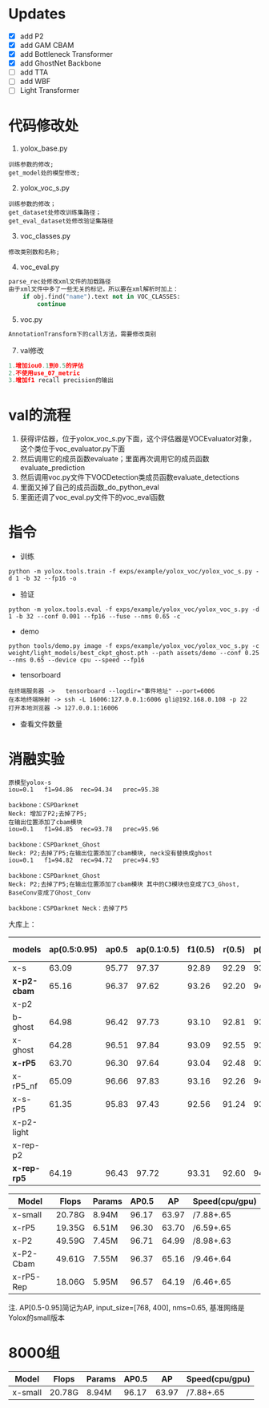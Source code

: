 # Updates

- [x] add P2
- [x] add GAM CBAM
- [x] add Bottleneck Transformer
- [x] add GhostNet Backbone 
- [ ] add TTA 
- [ ] add WBF
- [ ] Light Transformer

# 代码修改处
1. yolox_base.py

```
训练参数的修改;
get_model处的模型修改;
```

2. yolox_voc_s.py

```
训练参数的修改；
get_dataset处修改训练集路径；
get_eval_dataset处修改验证集路径
```

3. voc_classes.py

```
修改类别数和名称;
```

4. voc_eval.py

```python
parse_rec处修改xml文件的加载路径
由于xml文件中多了一些无关的标记，所以要在xml解析时加上：
    if obj.find("name").text not in VOC_CLASSES:
    	continue
```

5. voc.py
```python
AnnotationTransform下的call方法，需要修改类别
```

7. val修改

```python
1.增加iou0.1到0.5的评估
2.不使用use_07_metric
3.增加f1 recall precision的输出
```



# val的流程

1. 获得评估器，位于yolox_voc_s.py下面，这个评估器是VOCEvaluator对象，这个类位于voc_evaluator.py下面
2. 然后调用它的成员函数evaluate；里面再次调用它的成员函数evaluate_prediction
3. 然后调用voc.py文件下VOCDetection类成员函数evaluate_detections
4. 里面又掉了自己的成员函数_do_python_eval
5. 里面还调了voc_eval.py文件下的voc_eval函数

# 指令

- 训练

```shell
python -m yolox.tools.train -f exps/example/yolox_voc/yolox_voc_s.py -d 1 -b 32 --fp16 -o
```

- 验证

```shell
python -m yolox.tools.eval -f exps/example/yolox_voc/yolox_voc_s.py -d 1 -b 32 --conf 0.001 --fp16 --fuse --nms 0.65 -c 
```

- demo

```shell
python tools/demo.py image -f exps/example/yolox_voc/yolox_voc_s.py -c weight/light_models/best_ckpt_ghost.pth --path assets/demo --conf 0.25 --nms 0.65 --device cpu --speed --fp16
```

- tensorboard

```shell
在终端服务器 ->   tensorboard --logdir="事件地址" --port=6006
在本地终端映射 -> ssh -L 16006:127.0.0.1:6006 gli@192.168.0.108 -p 22
打开本地浏览器 -> 127.0.0.1:16006
```

- 查看文件数量



# 消融实验

```
原模型yolox-s
iou=0.1   f1=94.86 	rec=94.34 	prec=95.38
```

```
backbone：CSPDarknet  
Neck: 增加了P2;去掉了P5;
在输出位置添加了cbam模块 
iou=0.1   f1=94.85 	rec=93.78 	prec=95.96
```

```
backbone：CSPDarknet_Ghost  
Neck: P2;去掉了P5;在输出位置添加了cbam模块, neck没有替换成ghost
iou=0.1   f1=94.82 	rec=94.72 	prec=94.93
```

```
backbone：CSPDarknet_Ghost  
Neck: P2;去掉了P5;在输出位置添加了cbam模块 其中的C3模块也变成了C3_Ghost, BaseConv变成了Ghost_Conv
```

```
backbone：CSPDarknet Neck：去掉了P5
```

大库上：

| models    | ap(0.5:0.95) | ap0.5 | ap(0.1:0.5) | f1(0.5) | r(0.5) | p(0.5) | flops   | para   | speed(cpu)(ms) |
| --------- | ------------ | ----- | ----------- | ------- | ------ | ------ | ------- | ------ | -------------- |
| x-s       | 63.09        | 95.77 | 97.37       | 92.89   | 92.29  | 93.49  | 20.775G | 8.938M | 63             |
| **x-p2-cbam**  | 65.16        | 96.37 | 97.62       | 93.26   | 92.20  | 94.33  | 49.605G | 7.553M | 113            |
| x-p2 |  |  |  |  |  |  | 49.592G | 7.453M |  |
| b-ghost   | 64.98        | 96.42 | 97.73       | 93.10   | 92.81  | 93.39  | 45.157G | 5.580M | 149            |
| x-ghost   | 64.28        | 96.51 | 97.84       | 93.09   | 92.55  | 93.64  | 41.082G | 4.932M | 109            |
| **x-rP5** | 63.70        | 96.30 | 97.64       | 93.04   | 92.48  | 93.61  | 19.351G | 6.507M |                |
| x-rP5_nf  | 65.09        | 96.66 | 97.83       | 93.16   | 92.26  | 94.08  | 19.351G | 6.507M |                |
| x-s-rP5   | 61.35        | 95.83 | 97.43       | 92.56   | 91.24  | 93.92  | 5.449G  | 1.413M |                |
| x-p2-light |  |  |  |  |  |  | 43.505G | 6.607M | |
| x-rep-p2 |  |  |  |  |  |  | 43.851G | 6.783M | |
| **x-rep-rp5** | 64.19        | 96.43 | 97.72       | 93.31   | 92.60  | 94.04  | 18.42G  | 6.12M  |                |

| Model     | Flops  | Params | AP0.5 | AP    | Speed(cpu/gpu) |
| --------- | ------ | ------ | ----- | ----- | -------------- |
| x-small   | 20.78G | 8.94M  | 96.17 | 63.97 | /7.88+.65      |
| x-rP5     | 19.35G | 6.51M  | 96.30 | 63.70 | /6.59+.65      |
| x-P2      | 49.59G | 7.45M  | 96.71 | 64.99 | /8.98+.63      |
| x-P2-Cbam | 49.61G | 7.55M  | 96.37 | 65.16 | /9.46+.64      |
| x-rP5-Rep | 18.06G | 5.95M  | 96.57 | 64.19 | /6.46+.65      |

注. AP[0.5-0.95]简记为AP, input_size=[768, 400], nms=0.65, 基准网络是Yolox的small版本



# 8000组

| Model   | Flops  | Params | AP0.5 | AP    | Speed(cpu/gpu) |
| ------- | ------ | ------ | ----- | ----- | -------------- |
| x-small | 20.78G | 8.94M  | 96.17 | 63.97 | /7.88+.65      |





